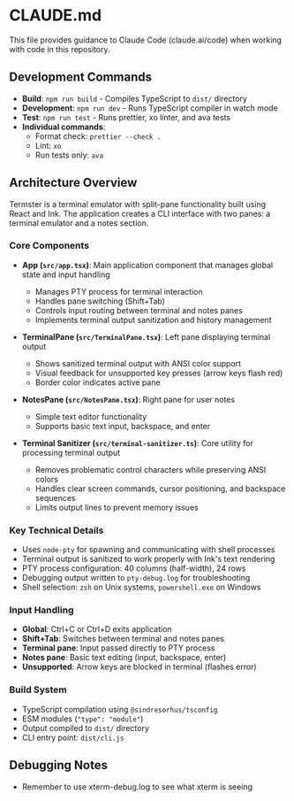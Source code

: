 # CLAUDE.md

This file provides guidance to Claude Code (claude.ai/code) when working with code in this repository.

## Development Commands

- **Build**: `npm run build` - Compiles TypeScript to `dist/` directory
- **Development**: `npm run dev` - Runs TypeScript compiler in watch mode
- **Test**: `npm run test` - Runs prettier, xo linter, and ava tests
- **Individual commands**:
  - Format check: `prettier --check .`
  - Lint: `xo`
  - Run tests only: `ava`

## Architecture Overview

Termster is a terminal emulator with split-pane functionality built using React and Ink. The application creates a CLI interface with two panes: a terminal emulator and a notes section.

### Core Components

- **App (`src/app.tsx`)**: Main application component that manages global state and input handling

  - Manages PTY process for terminal interaction
  - Handles pane switching (Shift+Tab)
  - Controls input routing between terminal and notes panes
  - Implements terminal output sanitization and history management

- **TerminalPane (`src/TerminalPane.tsx`)**: Left pane displaying terminal output

  - Shows sanitized terminal output with ANSI color support
  - Visual feedback for unsupported key presses (arrow keys flash red)
  - Border color indicates active pane

- **NotesPane (`src/NotesPane.tsx`)**: Right pane for user notes

  - Simple text editor functionality
  - Supports basic text input, backspace, and enter

- **Terminal Sanitizer (`src/terminal-sanitizer.ts`)**: Core utility for processing terminal output
  - Removes problematic control characters while preserving ANSI colors
  - Handles clear screen commands, cursor positioning, and backspace sequences
  - Limits output lines to prevent memory issues

### Key Technical Details

- Uses `node-pty` for spawning and communicating with shell processes
- Terminal output is sanitized to work properly with Ink's text rendering
- PTY process configuration: 40 columns (half-width), 24 rows
- Debugging output written to `pty-debug.log` for troubleshooting
- Shell selection: `zsh` on Unix systems, `powershell.exe` on Windows

### Input Handling

- **Global**: Ctrl+C or Ctrl+D exits application
- **Shift+Tab**: Switches between terminal and notes panes
- **Terminal pane**: Input passed directly to PTY process
- **Notes pane**: Basic text editing (input, backspace, enter)
- **Unsupported**: Arrow keys are blocked in terminal (flashes error)

### Build System

- TypeScript compilation using `@sindresorhus/tsconfig`
- ESM modules (`"type": "module"`)
- Output compiled to `dist/` directory
- CLI entry point: `dist/cli.js`

## Debugging Notes

- Remember to use xterm-debug.log to see what xterm is seeing
